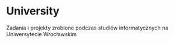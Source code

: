 # University

Zadania i projekty zrobione podczas studiów informatycznych na Uniwersytecie Wrocławskim
